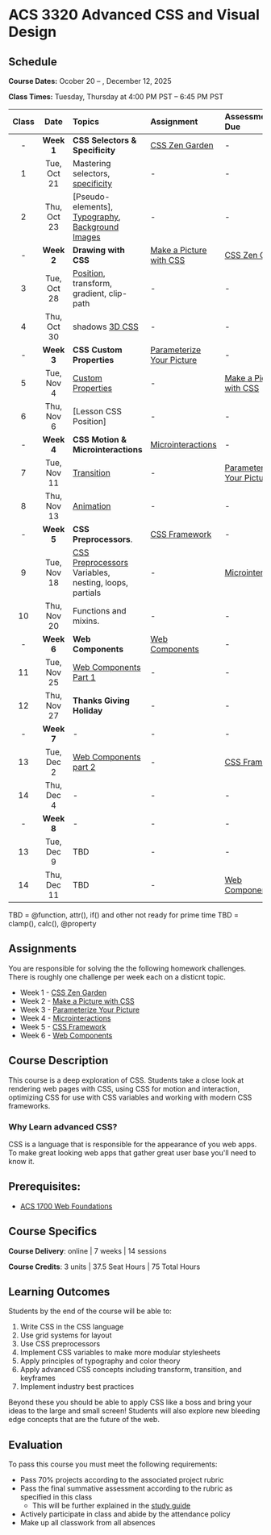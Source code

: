 # ACS 3320 Advanced CSS and Visual Design

## Schedule

**Course Dates:** Ocober 20 – , December 12, 2025

**Class Times:** Tuesday, Thursday at 4:00 PM PST – 6:45 PM PST

| Class |    Date   |             Topics           | Assignment |  Assessment Due  |
|:-----:|:---------:|:-----------------------------|:-----------|:-----------------|
| -  | **Week 1**   | **CSS Selectors & Specificity** | [CSS Zen Garden] | -       |
|  1 |  Tue, Oct 21 | Mastering selectors, [specificity] | -    | -                |
|  2 |  Thu, Oct 23 | [Pseudo-elements], [Typography], [Background Images] | - | - |
| -  | **Week 2**   | **Drawing with CSS**         | [Make a Picture with CSS] | [CSS Zen Garden] |
|  3 |  Tue, Oct 28 | [Position], transform, gradient, clip-path | - | -           |
|  4 |  Thu, Oct 30 | shadows [3D CSS]             | -          | -                |
| -  | **Week 3**   | **CSS Custom Properties**    | [Parameterize Your Picture] | - |
|  5 |  Tue, Nov  4 | [Custom Properties]          | -          | [Make a Picture with CSS] |
|  6 |  Thu, Nov  6 | [Lesson CSS Position]        | -          | -                |
| -  | **Week 4**   | **CSS Motion & Microinteractions** | [Microinteractions] | -   |
|  7 |  Tue, Nov 11 | [Transition]                 | -          | [Parameterize Your Picture] |
|  8 |  Thu, Nov 13 | [Animation]                  | -          | -                |
| -  | **Week 5**   | **CSS Preprocessors**.       | [CSS Framework] | -           |
|  9 |  Tue, Nov 18 | [CSS Preprocessors] Variables, nesting, loops, partials | - | [Microinteractions] |
| 10 |  Thu, Nov 20 | Functions and mixins.        | -          | -                |
| -  | **Week 6**   | **Web Components**           | [Web Components] | -          |
| 11 |  Tue, Nov 25 | [Web Components Part 1]      | -         | -                |
| 12 |  Thu, Nov 27 | **Thanks Giving Holiday**    | -          | -                |
| -  | **Week 7**   | -                            | -          | -                |
| 13 |  Tue, Dec  2 | [Web Components part 2]      | -  | [CSS Framework] |
| 14 |  Thu, Dec  4 | -                            | -          | -                |
| -  | **Week 8**   | -                            | -          | -                |
| 13 |  Tue, Dec  9 | TBD                          | -          | -                |
| 14 |  Thu, Dec 11 | TBD                          | -          | [Web Components] |

TBD = @function, attr(), if() and other not ready for prime time 
TBD = clamp(), calc(), @property

## Assignments

You are responsible for solving the the following homework challenges. There is roughly one challenge per week each on a disticnt topic.  

- Week 1 - [CSS Zen Garden]
- Week 2 - [Make a Picture with CSS]
- Week 3 - [Parameterize Your Picture]
- Week 4 - [Microinteractions]
- Week 5 - [CSS Framework]
- Week 6 - [Web Components]


<!-- | 15 |  Wed, Dec  6 | Final Assessment | [Style Lit Elements](https://www.youtube.com/watch?v=Xt7blcyuw5s) | -->

<!-- Lessons -->
[Lesson 1 CSS Review]: lessons/lesson-01.md
[Typography]: lessons/lesson-02.md
[Lesson 3 Box Model Flex]: lessons/lesson-03.md
[Background Images]: lessons/lesson-04.md
[Lesson 5 CSS Grid]: lessons/lesson-05.md
[Lesson 6 CSS Frameworks]: lessons/lesson-06.md
[Lesson 7 Make a CSS Framework]: lessons/lesson-07.md
[Lesson 8 Styling Navbars]: lessons/lesson-08.md
[Lesson 9 Form Controls]: lessons/lesson-09.md
[Transition]: lessons/lesson-10.md
[Animation]: lessons/lesson-11.md

[Custom Properties]: lessons/custom-properties.md

[3D CSS]: lessons/3d-css.md

[CSS Preprocessors]: lessons/lesson-12.md
[Web Components part 1]: lessons/lesson-15.md
[Web Components part 2]: lessons/lesson-16.md
[Position]: lessons/lesson-position.md
[Site Redesign]: assignments/assignment-redesign.md
[lesson-pseudo-elements]: lessons/lesson-pseudo-elements.md

[Lesson 12]: lessons/lesson-12.md
[Lesson 13]: lessons/lesson-13.md
[Lesson 14]: lessons/lesson-14.md
[Lesson 15]: lessons/lesson-15.md
[Lesson 16]: lessons/lesson-16.md
[Lesson 17]: lessons/lesson-17.md
[Lesson 18]: lessons/lesson-18.md
[Lesson 19]: lessons/lesson-19.md
[Media Queries]: lessons/media-queries.md
[Specificity]: lessons/specificity.md

<!-- Assignments -->
[CSS Diner CSS ZenGarden Type]: lessons/lesson-01.md#after-class
[CSS Zen Garden Card and Button]: lessons/lesson-03.md#after-class
[CSS Zen Garden Background Images]: lessons/lesson-04.md#after-class
[CSS Zen Garden Grid]: lessons/lesson-05.md#after-class
[CSS Zen Garden + CSS Framework]: lessons/lesson-06.md#after-class
[Your CSS Framework]: lessons/lesson-07.md#after-class
[Your framework Navbars]: lessons/lesson-08.md#after-class
[Lesson 9 Form Controls]: lessons/lesson-09.md#after-class

[CSS Zen Garden]: ./assignments/css-zen-garden.md
[Make a Picture with CSS]: ./assessments/make-a-picture.md
[Parameterize Your Picture]: ./assignments/parameterize-your-picture.md
[Microinteractions]: ./assignments/microinteractions.md
[CSS Project Redesign]: ./assignments/project-redesign.md 
[CSS Framework]: ./assignments/css-framework.md 
[Web Components]: ./assignments/web-components.md

<!-- Follow this playlist:

https://www.youtube.com/playlist?list=PLoN_ejT35AEhF_M9vBuZgW0E4PiDb19oX -->

## Course Description

This course is a deep exploration of CSS. Students take a close look at rendering web pages with CSS, using CSS for motion and interaction, optimizing CSS for use with CSS variables and working with modern CSS frameworks.

### Why Learn advanced CSS? 

CSS is a language that is responsible for the appearance of you web apps. To make great looking web apps that gather great user base you'll need to know it. 

## Prerequisites:

- [ACS 1700 Web Foundations](https://github.com/Tech-at-DU/ACS-1700-WEB-Web-Foundations)

## Course Specifics

**Course Delivery**: online | 7 weeks | 14 sessions

**Course Credits**: 3 units | 37.5 Seat Hours | 75 Total Hours

## Learning Outcomes

Students by the end of the course will be able to:

1. Write CSS in the CSS language
1. Use grid systems for layout
1. Use CSS preprocessors
1. Implement CSS variables to make more modular stylesheets
1. Apply principles of typography and color theory
1. Apply advanced CSS concepts including transform, transition, and keyframes
1. Implement industry best practices

Beyond these you should be able to apply CSS like a boss and bring your ideas to the large and small screen! Students will also explore new bleeding edge concepts that are the future of the web. 

## Evaluation

To pass this course you must meet the following requirements:

- Pass 70% projects according to the associated project rubric
- Pass the final summative assessment according to the rubric as specified in this class
    - This will be further explained in the [study guide](study-guide.md)
- Actively participate in class and abide by the attendance policy
- Make up all classwork from all absences

<!-- 

if this class was self directed

- Assignments 
    - CSSZenGarden
    - Website Redesign 
    - CSS Framework
    - Web Component 
- Exercises 
    - 

-->

